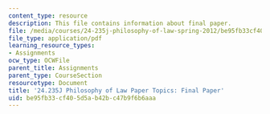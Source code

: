 ```yaml
---
content_type: resource
description: This file contains information about final paper.
file: /media/courses/24-235j-philosophy-of-law-spring-2012/be95fb33cf405d5ab42bc47b9f6b6aaa_MIT24_235JS12_Finalpaper.pdf
file_type: application/pdf
learning_resource_types:
- Assignments
ocw_type: OCWFile
parent_title: Assignments
parent_type: CourseSection
resourcetype: Document
title: '24.235J Philosophy of Law Paper Topics: Final Paper'
uid: be95fb33-cf40-5d5a-b42b-c47b9f6b6aaa
---
```

